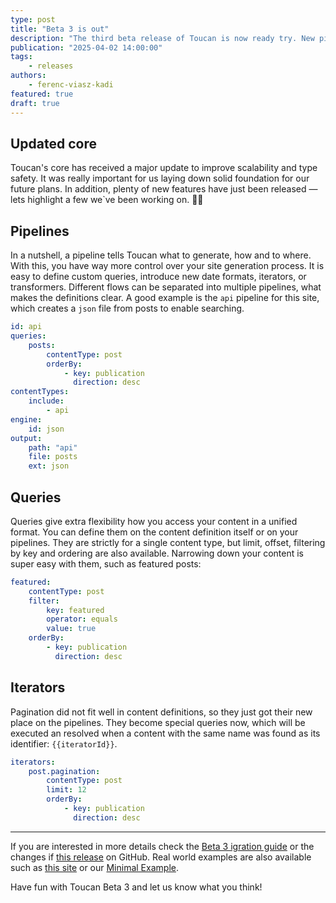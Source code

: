 ```yaml
---
type: post
title: "Beta 3 is out"
description: "The third beta release of Toucan is now ready try. New pipelines, queries, iterators and more."
publication: "2025-04-02 14:00:00"
tags: 
    - releases
authors:
    - ferenc-viasz-kadi
featured: true
draft: true
---
```

## Updated core

Toucan's core has received a major update to improve scalability and type safety. It was really important for us laying down solid foundation for our future plans.
In addition, plenty of new features have just been released — lets highlight a few we`ve been working on. 🧑‍💻

## Pipelines

In a nutshell, a pipeline tells Toucan what to generate, how and to where. With this, you have way more control over your site generation process. It is easy to define custom queries, introduce new date formats, iterators, or transformers. Different flows can be separated into multiple pipelines, what makes the definitions clear. A good example is the `api` pipeline for this site, which creates a `json` file from posts to enable searching.

```yaml
id: api
queries: 
    posts:
        contentType: post
        orderBy:
            - key: publication
              direction: desc
contentTypes: 
    include:
        - api
engine: 
    id: json
output:
    path: "api"
    file: posts
    ext: json
```

## Queries

Queries give extra flexibility how you access your content in a unified format. You can define them on the content definition itself or on your pipelines. They are strictly for a single content type, but limit, offset, filtering by key and ordering are also available. Narrowing down your content is super easy with them, such as featured posts:

```yaml
featured:
    contentType: post
    filter:
        key: featured
        operator: equals
        value: true
    orderBy:
        - key: publication
          direction: desc
```

## Iterators

Pagination did not fit well in content definitions, so they just got their new place on the pipelines. They become special queries now, which will be executed an resolved when a content with the same name was found as its identifier: `{{iteratorId}}`.

```yaml
iterators:
    post.pagination:
        contentType: post
        limit: 12
        orderBy:
            - key: publication
              direction: desc
```

---

If you are interested in more details check the [Beta 3 igration guide](/beta-3-migration-guide) or the changes if [this release](https://github.com/toucansites/toucan/releases/tag/1.0.0-beta.2) on GitHub. Real world examples are also available such as [this site](https://toucansites.com/) or our [Minimal Example](https://github.com/toucansites/minimal-example).

Have fun with Toucan Beta 3 and let us know what you think!
